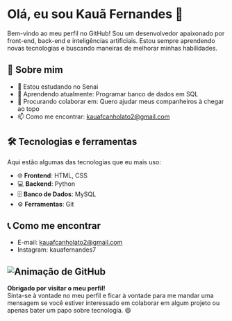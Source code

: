 # Olá, eu sou Kauã Fernandes 👋

Bem-vindo ao meu perfil no GitHub! Sou um desenvolvedor apaixonado por front-end, back-end e inteligências artificiais. Estou sempre aprendendo novas tecnologias e buscando maneiras de melhorar minhas habilidades.

## 🚀 Sobre mim
- 💎 Estou estudando no Senai
- 🌱 Aprendendo atualmente: Programar banco de dados em SQL
- 👯 Procurando colaborar em: Quero ajudar meus companheiros à chegar ao topo
- 📫 Como me encontrar: kauafcanholato2@gmail.com

## 🛠️ Tecnologias e ferramentas

Aqui estão algumas das tecnologias que eu mais uso:

- 🌐 **Frontend**: HTML, CSS
- 💻 **Backend**: Python
- 🗄️ **Banco de Dados**: MySQL
- ⚙️ **Ferramentas**: Git
  

## 📞 Como me encontrar

- E-mail: kauafcanholato2@gmail.com
- Instagram: kauafernandes7

![Animação de GitHub](https://media.giphy.com/media/Y2XQ2Xt6j2YcQ/giphy.gif)
---

**Obrigado por visitar o meu perfil!**  
Sinta-se à vontade no meu perfil e ficar à vontade para me mandar uma mensagem se você estiver interessado em colaborar em algum projeto ou apenas bater um papo sobre tecnologia. 😄
